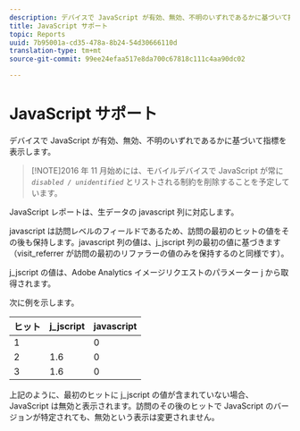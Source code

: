 ```yaml
---
description: デバイスで JavaScript が有効、無効、不明のいずれであるかに基づいて指標を表示します。
title: JavaScript サポート
topic: Reports
uuid: 7b95001a-cd35-478a-8b24-54d30666110d
translation-type: tm+mt
source-git-commit: 99ee24efaa517e8da700c67818c111c4aa90dc02

---
```



# JavaScript サポート

デバイスで JavaScript が有効、無効、不明のいずれであるかに基づいて指標を表示します。

> [!NOTE]2016 年 11 月始めには、モバイルデバイスで JavaScript が常に *`disabled / unidentified`* とリストされる制約を削除することを予定しています。

JavaScript レポートは、生データの javascript 列に対応します。

javascript は訪問レベルのフィールドであるため、訪問の最初のヒットの値をその後も保持します。javascript 列の値は、j_jscript 列の最初の値に基づきます（visit_referrer が訪問の最初のリファラーの値のみを保持するのと同様です）。

j_jscript の値は、Adobe Analytics イメージリクエストのパラメーター j から取得されます。

次に例を示します。

| ヒット | j_jscript | javascript |
|---|---|---|
| 1 |  | 0 |
| 2 | 1.6 | 0 |
| 3 | 1.6 | 0 |

上記のように、最初のヒットに j_jscript の値が含まれていない場合、JavaScript は無効と表示されます。訪問のその後のヒットで JavaScript のバージョンが特定されても、無効という表示は変更されません。
